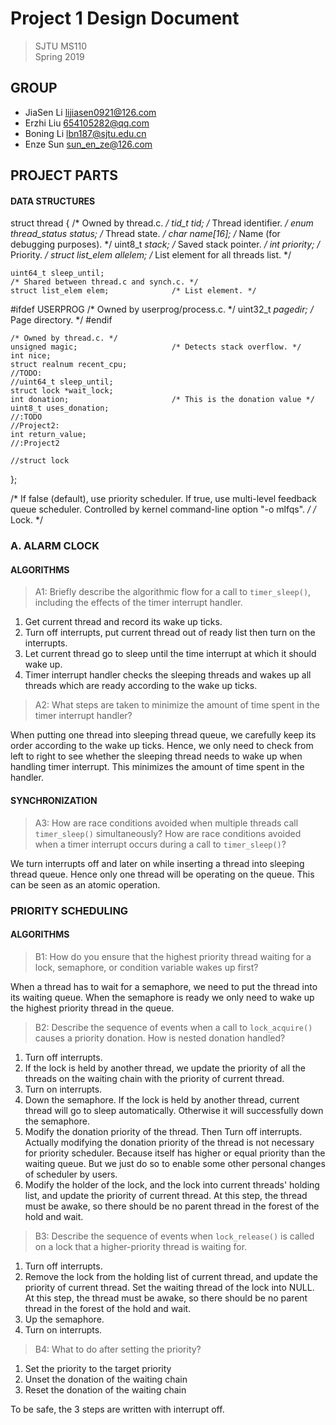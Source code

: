 # Project 1 Design Document
> SJTU MS110  
> Spring 2019

## GROUP

- JiaSen Li <lijiasen0921@126.com>
- Erzhi Liu <654105282@qq.com>
- Boning Li <lbn187@sjtu.edu.cn>
- Enze Sun <sun_en_ze@126.com>


## PROJECT PARTS

#### DATA STRUCTURES

struct thread
  {
    /* Owned by thread.c. */
    tid_t tid;                          /* Thread identifier. */
    enum thread_status status;          /* Thread state. */
    char name[16];                      /* Name (for debugging purposes). */
    uint8_t *stack;                     /* Saved stack pointer. */
    int priority;                       /* Priority. */
    struct list_elem allelem;           /* List element for all threads list. */

    uint64_t sleep_until;
    /* Shared between thread.c and synch.c. */
    struct list_elem elem;              /* List element. */

#ifdef USERPROG
    /* Owned by userprog/process.c. */
    uint32_t *pagedir;                  /* Page directory. */
#endif

    /* Owned by thread.c. */
    unsigned magic;                     /* Detects stack overflow. */
    int nice;
    struct realnum recent_cpu;
    //TODO: 
    //uint64_t sleep_until;
    struct lock *wait_lock;
    int donation;                       /* This is the donation value */
    uint8_t uses_donation;
    //:TODO
    //Project2:
    int return_value;
    //:Project2
    
    //struct lock 
    
  };

/* If false (default), use priority scheduler.
   If true, use multi-level feedback queue scheduler.
   Controlled by kernel command-line option "-o mlfqs". */
/* Lock. */

### A. ALARM CLOCK  

#### ALGORITHMS

> A1: Briefly describe the algorithmic flow for a call to `timer_sleep()`,
> including the effects of the timer interrupt handler.

1.  Get current thread and record its wake up ticks.
2.  Turn off interrupts, put current thread out of ready list then turn on the interrupts.
3.  Let current thread go to sleep until the time interrupt at which it should wake up.
4.  Timer interrupt handler checks the sleeping threads and wakes up all threads which are ready according to the wake up ticks.

> A2: What steps are taken to minimize the amount of time spent in
> the timer interrupt handler?

When putting one thread into sleeping thread queue, we carefully keep its order according to the wake up ticks. Hence, we only need to check from left to right to see whether the sleeping thread needs to wake up when handling timer interrupt. This minimizes the amount of time spent in the handler.

#### SYNCHRONIZATION

> A3: How are race conditions avoided when multiple threads call
> `timer_sleep()` simultaneously? How are race conditions avoided when a timer interrupt occurs
> during a call to `timer_sleep()`?

We turn interrupts off and later on while inserting a thread into sleeping thread queue. Hence only one thread will be operating on the queue. This can be seen as an atomic operation. 

### PRIORITY SCHEDULING

#### ALGORITHMS

> B1: How do you ensure that the highest priority thread waiting for
> a lock, semaphore, or condition variable wakes up first?

When a thread has to wait for a semaphore, we need to put the thread into its waiting queue. When the semaphore is ready we only need to wake up the highest priority thread in the queue.

> B2: Describe the sequence of events when a call to `lock_acquire()`
> causes a priority donation.  How is nested donation handled?

1.  Turn off interrupts.
2.  If the lock is held by another thread, we update the priority of all the threads on the waiting chain with the priority of current thread.
3.  Turn on interrupts.
4.  Down the semaphore. If the lock is held by another thread, current thread will go to sleep automatically. Otherwise it will successfully down the semaphore.
5.  Modify the donation priority of the thread. Then Turn off interrupts. Actually modifying the donation priority of the thread is not necessary for priority scheduler. Because itself has higher or equal priority than the waiting queue. But we just do so to enable some other personal changes of scheduler by users. 
6.  Modify the holder of the lock, and the lock into current threads' holding list, and update the priority of current thread. At this step, the thread must be awake, so there should be no parent thread in the forest of the hold and wait. 

> B3: Describe the sequence of events when `lock_release()` is called
> on a lock that a higher-priority thread is waiting for.

1.  Turn off interrupts.
2.  Remove the lock from the holding list of current thread, and update the priority of current thread. Set the waiting thread of the lock into NULL. At this step, the thread must be awake, so there should be no parent thread in the forest of the hold and wait. 
3.  Up the semaphore.
4.  Turn on interrupts.

> B4: What to do after setting the priority?

1. Set the priority to the target priority
2. Unset the donation of the waiting chain
3. Reset the donation of the waiting chain 

To be safe, the 3 steps are written with interrupt off. 

